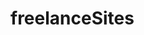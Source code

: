 # freelanceSites

<style>
              @media screen and (max-width: 480px) {
                .sec {
                  top: 709px !important;
                }
              }
            </style>